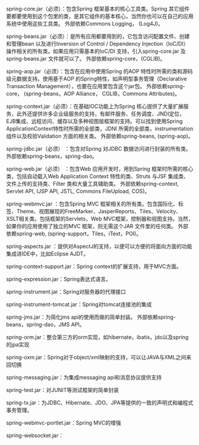 spring-core.jar（必须）：包含Spring 框架基本的核心工具类。Spring 其它组件要都要使用到这个包里的类，是其它组件的基本核心，当然你也可以在自己的应用系统中使用这些工具类。
外部依赖Commons Logging， (Log4J)。


spring-beans.jar（必须）：是所有应用都要用到的，它包含访问配置文件、创建和管理bean 以及进行Inversion of Control / Dependency Injection（IoC/DI）操作相关的所有类。如果应用只需基本的IoC/DI 支持，引入spring-core.jar 及spring-beans.jar 文件就可以了。 
外部依赖spring-core，(CGLIB)。 


spring-aop.jar（必须）：包含在应用中使用Spring 的AOP 特性时所需的类和源码级元数据支持。使用基于AOP 的Spring特性，如声明型事务管理（Declarative Transaction Management），也要在应用里包含这个jar包。 
外部依赖spring-core， (spring-beans，AOP Alliance， CGLIB，Commons Attributes)。 


spring-context.jar（必须）：在基础IOC功能上为Spring 核心提供了大量扩展服务，此外还提供许多企业级服务的支持，有邮件服务、任务调度、JNDI定位，EJB集成、远程访问、缓存以及多种视图层框架的支持。可以找到使用Spring ApplicationContext特性时所需的全部类，JDNI 所需的全部类，instrumentation组件以及校验Validation 方面的相关类。 
外部依赖spring-beans, (spring-aop)。


spring-jdbc.jar（必须） ：包含对Spring 对JDBC 数据访问进行封装的所有类。 
外部依赖spring-beans，spring-dao。 


spring-web.jar（必须） ：包含Web 应用开发时，用到Spring 框架时所需的核心类，包括自动载入Web Application Context 特性的类、Struts 与JSF 集成类、文件上传的支持类、Filter 类和大量工具辅助类。 
外部依赖spring-context, Servlet API, (JSP API, JSTL, Commons FileUpload, COS)。 


spring-webmvc.jar ：包含Spring MVC 框架相关的所有类。包含国际化、标签、Theme、视图展现的FreeMarker、JasperReports、Tiles、Velocity、XSLT相关类。包括框架的Servlets，Web MVC框架，控制器和视图支持。当然，如果你的应用使用了独立的MVC 框架，则无需这个JAR 文件里的任何类。 
外部依赖spring-web, (spring-support，Tiles，iText，POI)。 


spring-aspects.jar ：提供对AspectJ的支持，以便可以方便的将面向方面的功能集成进IDE中，比如Eclipse AJDT。 


spring-context-support.jar：Spring context的扩展支持，用于MVC方面。


spring-expression.jar：Spring表达式语言。


spring-instrument.jar：Spring对服务器的代理接口


spring-instrument-tomcat.jar：Spring对tomcat连接池的集成


spring-jms.jar：为简化jms api的使用而做的简单封装。 
外部依赖spring-beans，spring-dao，JMS API。 


spring-orm.jar：整合第三方的orm实现，如hibernate，ibatis，jdo以及spring 的jpa实现


spring-oxm.jar：Spring对于object/xml映射的支持，可以让JAVA与XML之间来回切换


spring-messaging.jar：为集成messaging api和消息协议提供支持


spring-test.jar：对JUNIT等测试框架的简单封装


spring-tx.jar：为JDBC、Hibernate、JDO、JPA等提供的一致的声明式和编程式事务管理。


spring-webmvc-portlet.jar：Spring MVC的增强


spring-websocket.jar：